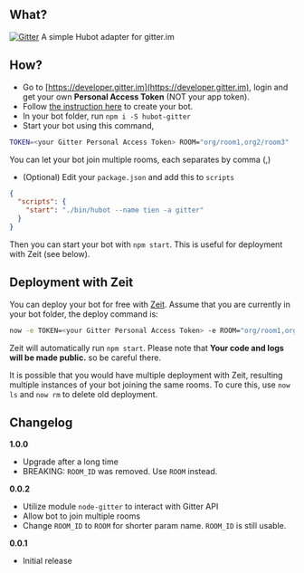 ## What?
[![Gitter](https://img.shields.io/gitter/room/kcjpop/hubot-gitter.svg?style=flat-square)](https://gitter.im/kcjpop/hubot-gitter)
A simple Hubot adapter for gitter.im

## How?

* Go to [https://developer.gitter.im](https://developer.gitter.im), login and get your own **Personal Access Token** (NOT your app token).
* Follow [the instruction here](https://hubot.github.com/docs/) to create your bot.
* In your bot folder, run `npm i -S hubot-gitter`
* Start your bot using this command,
```bash
TOKEN=<your Gitter Personal Access Token> ROOM="org/room1,org2/room3" ./bin/hubot -a gitter
```
You can let your bot join multiple rooms, each separates by comma (,)

* (Optional) Edit your `package.json` and add this to `scripts`

```json
{
  "scripts": {
    "start": "./bin/hubot --name tien -a gitter"
  }
}
```
Then you can start your bot with `npm start`. This is useful for deployment with Zeit (see below).

## Deployment with Zeit

You can deploy your bot for free with [Zeit](https://zeit.co/docs). Assume that you are currently in your bot folder, the deploy command is:

```bash
now -e TOKEN=<your Gitter Personal Access Token> -e ROOM="org/room1,org2/room3" 
```

Zeit will automatically run `npm start`. Please note that **Your code and logs will be made public.** so be careful there.

It is possible that you would have multiple deployment with Zeit, resulting multiple instances of your bot joining the same rooms. To cure this, use `now ls` and `now rm` to delete old deployment.

## Changelog

**1.0.0**
- Upgrade after a long time
- BREAKING: `ROOM_ID` was removed. Use `ROOM` instead.

**0.0.2**
- Utilize module `node-gitter` to interact with Gitter API
- Allow bot to join multiple rooms
- Change `ROOM_ID` to `ROOM` for shorter param name. `ROOM_ID` is still usable.

**0.0.1**
- Initial release
